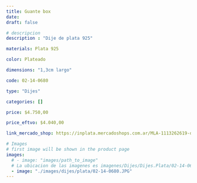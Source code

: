 ```yaml
---
title: Guante box
date: 
draft: false

# descripcion
description : "Dije de plata 925"

materials: Plata 925

color: Plateado

dimensions: "1,3cm largo"

code: 02-14-0680

type: "Dijes"

categories: []

price: $4.750,00

price_eftvo: $4.040,00

link_mercado_shop: https://inplata.mercadoshops.com.ar/MLA-1113262619-dije-de-plata-guantes-de-box---boxeo-_JM

# Images
# first image will be shown in the product page
images:
  # - image: "images/path_to_image"
  # La ubicacion de las imagenes es imagenes/Dijes/Dijes.Plata/02-14-0680-guante-box
  - image: "./images/dijes/plata/02-14-0680.JPG"
---
```

